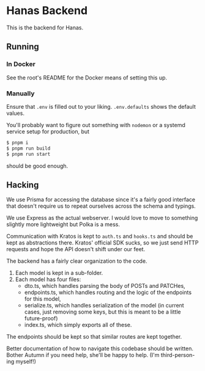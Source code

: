 # Hanas Backend

This is the backend for Hanas.

## Running

### In Docker

See the root's README for the Docker means of setting this up.

### Manually

Ensure that `.env` is filled out to your liking. `.env.defaults`
shows the default values.

You'll probably want to figure out something with `nodemon` or
a systemd service setup for production, but

```sh
$ pnpm i
$ pnpm run build
$ pnpm run start
```

should be good enough.

## Hacking

We use Prisma for accessing the database since it's a fairly good
interface that doesn't require us to repeat ourselves across the
schema and typings.

We use Express as the actual webserver. I would love to move to
something slightly more lightweight but Polka is a mess.

Communication with Kratos is kept to `auth.ts` and `hooks.ts` and should be kept
as abstractions there. Kratos' official SDK sucks, so we just send
HTTP requests and hope the API doesn't shift under our feet.

The backend has a fairly clear organization to the code.

1. Each model is kept in a sub-folder.
2. Each model has four files:
   - dto.ts, which handles parsing the body of POSTs and PATCHes,
   - endpoints.ts, which handles routing and the logic of the
     endpoints for this model,
   - serialize.ts, which handles serialization of the model
     (in current cases, just removing some keys, but this
     is meant to be a little future-proof)
   - index.ts, which simply exports all of these.

The endpoints should be kept so that similar routes are kept together.

Better documentation of how to navigate this codebase should be written. Bother
Autumn if you need help, she'll be happy to help. (I'm third-person-ing myself!)
